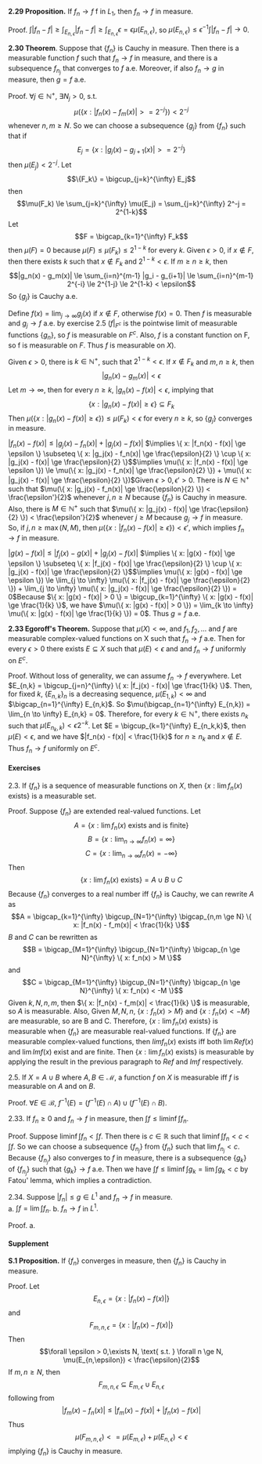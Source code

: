 **2.29 Proposition.** If $f_n \rightarrow f$ f in $L_1$, then $f_n \rightarrow f$ in measure.

Proof. $\int |f_n - f| \ge \int_{E_{n,\epsilon}} |f_n - f| \ge \int_{E_{n,\epsilon}} \epsilon = \epsilon \mu(E_{n,\epsilon})$, so $\mu(E_{n,\epsilon}) \le \epsilon^{-1} \int |f_n - f| \rightarrow 0$.


**2.30 Theorem**. Suppose that $\{f_n\}$ is Cauchy in measure. Then there is a measurable function $f$ such that $f_n \rightarrow f$ in measure, and there is a subsequence ${f_{n_j}}$ that converges to $f$ a.e. Moreover, if also $f_n \rightarrow g$ in measure, then $g= f$ a.e.

Proof. $\forall j \in \mathbb N^+$, $\exists N_j > 0$, s.t.$$\mu(\{ x: |f_n(x) - f_m(x)| >= 2^{-j} \}) < 2^{-j}$$whenever $n,m \ge N$.
So we can choose a subsequence $\{g_j\}$ from $\{f_n\}$ such that if $$E_j = \{ x: |g_j(x) - g_{j+1}(x)| >= 2^{-j} \}$$then $\mu(E_j) < 2^{-j}$. 
Let $$\{F_k\} = \bigcup_{j=k}^{\infty} E_j$$then $$\mu(F_k) \le \sum_{j=k}^{\infty} \mu(E_j) = \sum_{j=k}^{\infty} 2^-j = 2^{1-k}$$Let $$F = \bigcap_{k=1}^{\infty} F_k$$then $\mu(F) = 0$ because $\mu(F) \le \mu(F_k) \le 2^{1-k}$ for every $k$.
Given $\epsilon > 0$, if $x \notin F$, then there exists $k$ such that $x \notin F_k$ and $2^{1-k} < \epsilon$. If $m \ge n \ge k$, then$$|g_n(x) - g_m(x)| \le \sum_{i=n}^{m-1} |g_i - g_{i+1}| \le \sum_{i=n}^{m-1} 2^{-i} \le 2^{1-j} \le 2^{1-k} < \epsilon$$So $\{g_j\}$ is Cauchy a.e.

Define $f(x) = \lim_{j \to \infty} g_j(x)$ if $x \notin F$, otherwise $f(x) = 0$. Then $f$ is measurable and $g_j \rightarrow f$ a.e. by exercise 2.5 ($f|_{F^c}$ is the pointwise limit of measurable functions $\{g_n\}$, so $f$ is measurable on $F^c$. Also, $f$ is a constant function on F, so f is measurable on $F$. Thus $f$ is measurable on $X$).

Given $\epsilon > 0$, there is $k \in \mathbb N^+$, such that $2^{1-k} < \epsilon$. If $x \notin F_k$ and $m,n \ge k$, then $$|g_n(x) - g_m(x)| < \epsilon$$Let $m \rightarrow \infty$, then for every $n \ge k$, $|g_n(x) - f(x)| < \epsilon$, implying that $$\{ x: |g_n(x) - f(x)| \ge \epsilon \} \subseteq F_k$$Then $\mu(\{ x: |g_n(x) - f(x)| \ge \epsilon \}) \le \mu(F_k) < \epsilon$ for every $n \ge k$, so $\{g_j\}$ converges in measure.

$|f_n(x) - f(x)| \le |g_j(x) - f_n(x)| + |g_j(x) - f(x)|$
$\implies \{ x: |f_n(x) - f(x)| \ge \epsilon \} \subseteq \{ x: |g_j(x) - f_n(x)| \ge \frac{\epsilon}{2} \} \cup \{ x: |g_j(x) - f(x)| \ge \frac{\epsilon}{2} \}$$\implies \mu(\{ x: |f_n(x) - f(x)| \ge \epsilon \}) \le \mu(\{ x: |g_j(x) - f_n(x)| \ge \frac{\epsilon}{2} \}) + \mu(\{ x: |g_j(x) - f(x)| \ge \frac{\epsilon}{2} \})$Given $\epsilon > 0, \epsilon' > 0$. There is $N \in \mathbb N^+$ such that $\mu(\{ x: |g_j(x) - f_n(x)| \ge \frac{\epsilon}{2} \}) < \frac{\epsilon'}{2}$ whenever $j,n \ge N$ because $\{f_n\}$ is Cauchy in measure. Also, there is $M \in \mathbb N^+$ such that $\mu(\{ x: |g_j(x) - f(x)| \ge \frac{\epsilon}{2} \}) < \frac{\epsilon'}{2}$ whenever $j \ge M$ because $g_j \rightarrow f$ in measure. So, if $j,n \ge \max(N,M)$, then $\mu(\{ x: |f_n(x) - f(x)| \ge \epsilon \}) < \epsilon'$, which implies $f_n \rightarrow f$ in measure.

$|g(x) - f(x)| \le |f_j(x) - g(x)| + |g_j(x) - f(x)|$
$\implies \{ x: |g(x) - f(x)| \ge \epsilon \} \subseteq \{ x: |f_j(x) - f(x)| \ge \frac{\epsilon}{2} \} \cup \{ x: |g_j(x) - f(x)| \ge \frac{\epsilon}{2} \}$$\implies \mu(\{ x: |g(x) - f(x)| \ge \epsilon \}) \le \lim_{j \to \infty} \mu(\{ x: |f_j(x) - f(x)| \ge \frac{\epsilon}{2} \}) + \lim_{j \to \infty} \mu(\{ x: |g_j(x) - f(x)| \ge \frac{\epsilon}{2} \}) = 0$Because $\{ x: |g(x) - f(x)| > 0 \} = \bigcup_{k=1}^{\infty} \{ x: |g(x) - f(x)| \ge \frac{1}{k} \}$, we have $\mu(\{ x: |g(x) - f(x)| > 0 \}) = \lim_{k \to \infty} \mu(\{ x: |g(x) - f(x)| \ge \frac{1}{k} \}) = 0$. Thus $g=f$ a.e.


**2.33 Egoroff's Theorem.** Suppose that $\mu(X)<\infty$, and $f_1,f_2,...$ and $f$ are mea­surable complex-valued functions on X such that $f_n \rightarrow f$ a.e. Then for every $\epsilon > 0$ there exists $E \subseteq X$ such that $\mu(E) < \epsilon$ and and $f_n \rightarrow f$ uniformly on $E^c$.

Proof. Without loss of generality, we can assume $f_n \rightarrow f$ everywhere. Let $E_{n,k} = \bigcup_{j=n}^{\infty} \{ x: |f_j(x) - f(x)| \ge \frac{1}{k} \}$. Then, for fixed $k$, $\{E_{n,k}\}_n$ is a decreasing sequence, $\mu(E_{1,k}) < \infty$ and $\bigcap_{n=1}^{\infty} E_{n,k}$. So $\mu(\bigcap_{n=1}^{\infty} E_{n,k}) = \lim_{n \to \infty} E_{n,k} = 0$. Therefore, for every $k \in \mathbb N^+$, there exists $n_k$ such that $\mu(E_{n_k,k}) < \epsilon 2^{-k}$. Let $E = \bigcup_{k=1}^{\infty} E_{n_k,k}$, then $\mu(E) < \epsilon$, and we have $|f_n(x) - f(x)| < \frac{1}{k}$ for $n \ge n_k$ and $x \notin E$. Thus $f_n \rightarrow f$ uniformly on $E^c$.


#### Exercises

2.3. If $\{f_n\}$ is a sequence of measurable functions on $X$, then $\{x: \lim f_n(x) \text{ exists}\}$ is a measurable set.

Proof. Suppose $\{f_n\}$ are extended real-valued functions. Let
$$A = \{x: \lim f_n(x) \text{ exists and is finite}\}$$
$$B = \{ x: \lim_{n \to \infty} f_n(x) = \infty \}$$
$$C = \{ x: \lim_{n \to \infty} f_n(x) = -\infty \}$$
Then
$$\{x: \lim f_n(x) \text{ exists}\} = A \cup B \cup C$$
Because $\{f_n\}$ converges to a real number iff $\{f_n\}$ is Cauchy, we can rewrite $A$ as
$$A = \bigcap_{k=1}^{\infty} \bigcup_{N=1}^{\infty} \bigcap_{n,m \ge N} \{ x: |f_n(x) - f_m(x)| < \frac{1}{k} \}$$
$B$ and $C$ can be rewritten as$$B = \bigcap_{M=1}^{\infty} \bigcup_{N=1}^{\infty} \bigcap_{n \ge N}^{\infty} \{ x: f_n(x) > M \}$$and$$C = \bigcap_{M=1}^{\infty} \bigcup_{N=1}^{\infty} \bigcap_{n \ge N}^{\infty} \{ x: f_n(x) < -M \}$$Given $k,N,n,m$, then $\{ x: |f_n(x) - f_m(x)| < \frac{1}{k} \}$ is measurable, so $A$ is measurable. Also, Given $M,N,n$, $\{ x: f_n(x) > M \}$ and $\{ x: f_n(x) < -M \}$ are measurable, so are B and C. Therefore, $\{x: \lim f_n(x) \text{ exists}\}$ is measurable when $\{f_n\}$ are measurable real-valued functions.
If $\{f_n\}$ are measurable complex-valued functions, then $lim f_n(x)$ exists iff both $\lim Ref(x)$ and $\lim Imf(x)$ exist and are finite. Then $\{x: \lim f_n(x) \text{ exists}\}$ is measurable by applying the result in the previous paragraph to $Ref$ and $Imf$ respectively.


2.5. If $X = A \cup B$ where $A,B \in \mathcal M$, a function $f$ on $X$ is measurable iff $f$ is measurable on $A$ and on $B$.

Proof. $\forall E \in \mathcal B$, $f^{-1}(E) = (f^{-1}(E) \cap A) \cup (f^{-1}(E) \cap B)$.


2.33. If $f_n \ge 0$ and $f_n \rightarrow f$ in measure, then $\int f \le \liminf \int f_n.$

Proof. Suppose $\liminf \int f_n < \int f$. Then there is $c \in \mathbb R$ such that $\liminf \int f_n < c < \int f$. So we can choose a subsequence $\{f_{n_j}\}$ from $\{f_n\}$ such that $\lim f_{n_j} < c$. Because $\{f_{n_j}\}$ also converges to $f$ in measure, there is a subsequence $\{g_k\}$ of $\{f_{n_j}\}$ such that $\{g_k\} \rightarrow f$ a.e. Then we have $\int f \le \liminf \int g_k = \lim \int g_k < c$ by Fatou' lemma, which implies a contradiction.

2.34. Suppose $|f_n| \le g \in L^1$ and $f_n \rightarrow f$ in measure.  
	a. $\int f = \lim \int f_n.$
	b. $f_n \rightarrow f$ in $L^1.$

Proof.
a. 

#### Supplement
**S.1 Proposition.** If $\{f_n\}$ converges in measure, then $\{f_n\}$ is Cauchy in measure.

Proof. Let $$E_{n,\epsilon} = \{ x: |f_n(x) - f(x)| \}$$ and $$F_{m,n,\epsilon} = \{ x: |f_n(x) - f(x)| \}$$Then$$\forall \epsilon > 0,\exists N, \text{ s.t. } \forall n \ge N, \mu(E_{n,\epsilon}) < \frac{\epsilon}{2}$$If $m, n \ge N$, then $$F_{m,n,\epsilon} \subseteq E_{m,\epsilon} \cup E_{n,\epsilon}$$following from $$|f_m(x) - f_n(x)| \le |f_m(x) - f(x)| + |f_n(x) - f(x)|$$Thus$$\mu(F_{m,n,\epsilon}) <= \mu(E_{m,\epsilon}) + \mu(E_{n,\epsilon}) < \epsilon$$implying $\{f_n\}$ is Cauchy in measure.
